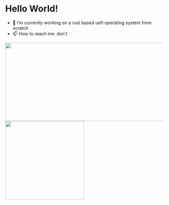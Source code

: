 # Hello World!

- 🔭 I’m currently working on a rust based uefi operating system  from scratch
- 📫 How to reach me: don't

<img align="left" width="1000" height="250" src="https://github-readme-stats.vercel.app/api/top-langs/?username=IdoMessenberg&layout=compact#gh-light-mode-only">
<img align="left" width="250" height="250" src="https://github-readme-stats.vercel.app/api/top-langs/?username=IdoMessenberg&layout=compact&theme=dark #gh-dark-mode-only">
